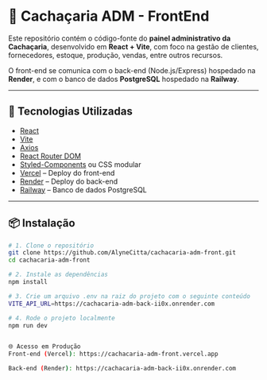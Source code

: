 # 🥃 Cachaçaria ADM - FrontEnd

Este repositório contém o código-fonte do **painel administrativo da Cachaçaria**, desenvolvido em **React + Vite**, com foco na gestão de clientes, fornecedores, estoque, produção, vendas, entre outros recursos.

O front-end se comunica com o back-end (Node.js/Express) hospedado na **Render**, e com o banco de dados **PostgreSQL** hospedado na **Railway**.

---

## 🚀 Tecnologias Utilizadas

- [React](https://reactjs.org/)
- [Vite](https://vitejs.dev/)
- [Axios](https://axios-http.com/)
- [React Router DOM](https://reactrouter.com/)
- [Styled-Components](https://styled-components.com/) ou CSS modular
- [Vercel](https://vercel.com/) – Deploy do front-end
- [Render](https://render.com/) – Deploy do back-end
- [Railway](https://railway.app/) – Banco de dados PostgreSQL

---

## 📦 Instalação

```bash
# 1. Clone o repositório
git clone https://github.com/AlyneCitta/cachacaria-adm-front.git
cd cachacaria-adm-front

# 2. Instale as dependências
npm install

# 3. Crie um arquivo .env na raiz do projeto com o seguinte conteúdo
VITE_API_URL=https://cachacaria-adm-back-ii0x.onrender.com

# 4. Rode o projeto localmente
npm run dev


🌐 Acesso em Produção
Front-end (Vercel): https://cachacaria-adm-front.vercel.app

Back-end (Render): https://cachacaria-adm-back-ii0x.onrender.com

